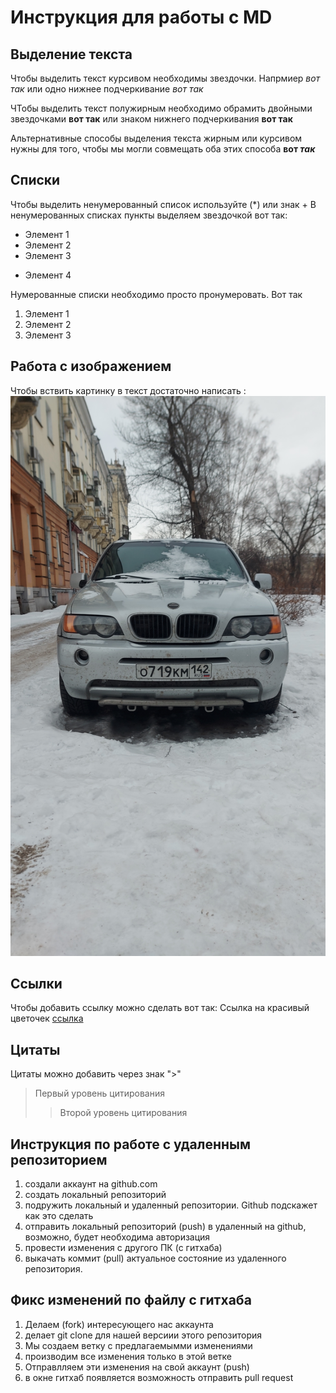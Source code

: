 # Инструкция для работы с MD

## Выделение текста

Чтобы выделить текст курсивом необходимы звездочки. Напрмиер *вот так* или одно нижнее подчеркивание _вот так_


ЧТобы выделить текст полужирным необходимо обрамить двойными звездочками **вот так** или знаком нижнего подчеркивания __вот так__

Альтернативные способы выделения текста жирным или курсивом нужны для того, чтобы мы могли совмещать оба этих способа __вот *так*__

## Списки
Чтобы выделить ненумерованный список используйте (*) или знак +
В ненумерованных списках пункты выделяем звездочкой вот так:

* Элемент 1
* Элемент 2
* Элемент 3
+ Элемент 4


Нумерованные списки необходимо просто пронумеровать. Вот так
1. Элемент 1
2. Элемент 2
3. Элемент 3

## Работа с изображением
Чтобы вствить картинку в текст достаточно написать : ![Бибика](2.jpg)

## Ссылки

Чтобы добавить ссылку можно сделать вот так:
Ссылка на красивый цветочек [ссылка](https://papik.pro/izobr/uploads/posts/2023-03/1679451580_papik-pro-p-kartina-dlya-detei-tsvetok-23.png "Всплывающая подсказка") 

## Цитаты

Цитаты можно добавить через знак ">"
> Первый уровень цитирования
>> Второй уровень цитирования

## Инструкция по работе с удаленным репозиторием

1. создали аккаунт на github.com
2. создать локальный репозиторий
3. подружить локальный и удаленный репозитории. Github подскажет как это сделать
4. отправить локальный репозиторий (push) в удаленный на github, возможно, будет необходима авторизация
5. провести изменения с другого ПК (с гитхаба)
6. выкачать коммит (pull) актуальное состояние из удаленного репозитория.

## Фикс изменений по файлу с гитхаба
1. Делаем (fork) интересующего нас аккаунта
2. делает git clone для нашей версиии этого репозитория
3. Мы создаем ветку с предлагаемымми изменениями
4. производим все изменения только в этой ветке
5. Отправлляем эти изменения на свой аккаунт (push)
6. в окне гитхаб появляется возможность отправить pull request
